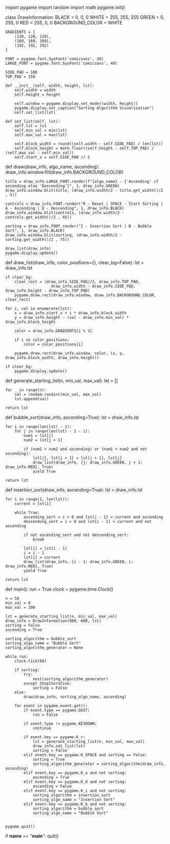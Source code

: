 

  
import pygame
import random
import math
pygame.init()

class DrawInformation:
	BLACK = 0, 0, 0
	WHITE = 255, 255, 255
	GREEN = 0, 255, 0
	RED = 255, 0, 0
	BACKGROUND_COLOR = WHITE

	GRADIENTS = [
		(128, 128, 128),
		(160, 160, 160),
		(192, 192, 192)
	]

	FONT = pygame.font.SysFont('comicsans', 30)
	LARGE_FONT = pygame.font.SysFont('comicsans', 40)

	SIDE_PAD = 100
	TOP_PAD = 150

	def __init__(self, width, height, lst):
		self.width = width
		self.height = height

		self.window = pygame.display.set_mode((width, height))
		pygame.display.set_caption("Sorting Algorithm Visualization")
		self.set_list(lst)

	def set_list(self, lst):
		self.lst = lst
		self.min_val = min(lst)
		self.max_val = max(lst)

		self.block_width = round((self.width - self.SIDE_PAD) / len(lst))
		self.block_height = math.floor((self.height - self.TOP_PAD) / (self.max_val - self.min_val))
		self.start_x = self.SIDE_PAD // 2


def draw(draw_info, algo_name, ascending):
	draw_info.window.fill(draw_info.BACKGROUND_COLOR)

	title = draw_info.LARGE_FONT.render(f"{algo_name} - {'Ascending' if ascending else 'Descending'}", 1, draw_info.GREEN)
	draw_info.window.blit(title, (draw_info.width/2 - title.get_width()/2 , 5))

	controls = draw_info.FONT.render("R - Reset | SPACE - Start Sorting | A - Ascending | D - Descending", 1, draw_info.BLACK)
	draw_info.window.blit(controls, (draw_info.width/2 - controls.get_width()/2 , 45))

	sorting = draw_info.FONT.render("I - Insertion Sort | B - Bubble Sort", 1, draw_info.BLACK)
	draw_info.window.blit(sorting, (draw_info.width/2 - sorting.get_width()/2 , 75))

	draw_list(draw_info)
	pygame.display.update()


def draw_list(draw_info, color_positions={}, clear_bg=False):
	lst = draw_info.lst

	if clear_bg:
		clear_rect = (draw_info.SIDE_PAD//2, draw_info.TOP_PAD, 
						draw_info.width - draw_info.SIDE_PAD, draw_info.height - draw_info.TOP_PAD)
		pygame.draw.rect(draw_info.window, draw_info.BACKGROUND_COLOR, clear_rect)

	for i, val in enumerate(lst):
		x = draw_info.start_x + i * draw_info.block_width
		y = draw_info.height - (val - draw_info.min_val) * draw_info.block_height

		color = draw_info.GRADIENTS[i % 3]

		if i in color_positions:
			color = color_positions[i] 

		pygame.draw.rect(draw_info.window, color, (x, y, draw_info.block_width, draw_info.height))

	if clear_bg:
		pygame.display.update()


def generate_starting_list(n, min_val, max_val):
	lst = []

	for _ in range(n):
		val = random.randint(min_val, max_val)
		lst.append(val)

	return lst


def bubble_sort(draw_info, ascending=True):
	lst = draw_info.lst

	for i in range(len(lst) - 1):
		for j in range(len(lst) - 1 - i):
			num1 = lst[j]
			num2 = lst[j + 1]

			if (num1 > num2 and ascending) or (num1 < num2 and not ascending):
				lst[j], lst[j + 1] = lst[j + 1], lst[j]
				draw_list(draw_info, {j: draw_info.GREEN, j + 1: draw_info.RED}, True)
				yield True

	return lst

def insertion_sort(draw_info, ascending=True):
	lst = draw_info.lst

	for i in range(1, len(lst)):
		current = lst[i]

		while True:
			ascending_sort = i > 0 and lst[i - 1] > current and ascending
			descending_sort = i > 0 and lst[i - 1] < current and not ascending

			if not ascending_sort and not descending_sort:
				break

			lst[i] = lst[i - 1]
			i = i - 1
			lst[i] = current
			draw_list(draw_info, {i - 1: draw_info.GREEN, i: draw_info.RED}, True)
			yield True

	return lst


def main():
	run = True
	clock = pygame.time.Clock()

	n = 50
	min_val = 0
	max_val = 100

	lst = generate_starting_list(n, min_val, max_val)
	draw_info = DrawInformation(800, 600, lst)
	sorting = False
	ascending = True

	sorting_algorithm = bubble_sort
	sorting_algo_name = "Bubble Sort"
	sorting_algorithm_generator = None

	while run:
		clock.tick(60)

		if sorting:
			try:
				next(sorting_algorithm_generator)
			except StopIteration:
				sorting = False
		else:
			draw(draw_info, sorting_algo_name, ascending)

		for event in pygame.event.get():
			if event.type == pygame.QUIT:
				run = False

			if event.type != pygame.KEYDOWN:
				continue

			if event.key == pygame.K_r:
				lst = generate_starting_list(n, min_val, max_val)
				draw_info.set_list(lst)
				sorting = False
			elif event.key == pygame.K_SPACE and sorting == False:
				sorting = True
				sorting_algorithm_generator = sorting_algorithm(draw_info, ascending)
			elif event.key == pygame.K_a and not sorting:
				ascending = True
			elif event.key == pygame.K_d and not sorting:
				ascending = False
			elif event.key == pygame.K_i and not sorting:
				sorting_algorithm = insertion_sort
				sorting_algo_name = "Insertion Sort"
			elif event.key == pygame.K_b and not sorting:
				sorting_algorithm = bubble_sort
				sorting_algo_name = "Bubble Sort"


	pygame.quit()


if __name__ == "__main__":
       quit()
